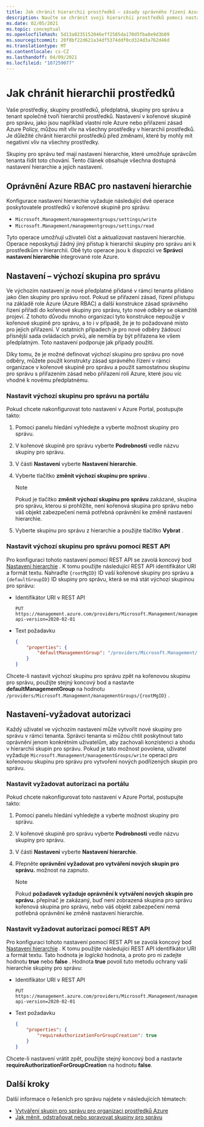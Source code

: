 ```yaml
---
title: Jak chránit hierarchii prostředků – zásady správného řízení Azure
description: Naučte se chránit svoji hierarchii prostředků pomocí nastavení hierarchie, která zahrnují nastavení výchozí skupiny pro správu.
ms.date: 02/05/2021
ms.topic: conceptual
ms.openlocfilehash: 5d13a0235152046eff2585da170d5fba0e9d3b09
ms.sourcegitcommit: 20f8bf22d621a34df5374ddf0cd324d3a762d46d
ms.translationtype: MT
ms.contentlocale: cs-CZ
ms.lasthandoff: 04/09/2021
ms.locfileid: "107259077"
---
```

# <a name="how-to-protect-your-resource-hierarchy"></a>Jak chránit hierarchii prostředků

Vaše prostředky, skupiny prostředků, předplatná, skupiny pro správu a tenant společně tvoří hierarchii prostředků. Nastavení v kořenové skupině pro správu, jako jsou například vlastní role Azure nebo přiřazení zásad Azure Policy, můžou mít vliv na všechny prostředky v hierarchii prostředků. Je důležité chránit hierarchii prostředků před změnami, které by mohly mít negativní vliv na všechny prostředky.

Skupiny pro správu teď mají nastavení hierarchie, které umožňuje správcům tenanta řídit toto chování. Tento článek obsahuje všechna dostupná nastavení hierarchie a jejich nastavení.

## <a name="azure-rbac-permissions-for-hierarchy-settings"></a>Oprávnění Azure RBAC pro nastavení hierarchie

Konfigurace nastavení hierarchie vyžaduje následující dvě operace poskytovatele prostředků v kořenové skupině pro správu:

- `Microsoft.Management/managementgroups/settings/write`
- `Microsoft.Management/managementgroups/settings/read`

Tyto operace umožňují uživateli číst a aktualizovat nastavení hierarchie. Operace neposkytují žádný jiný přístup k hierarchii skupiny pro správu ani k prostředkům v hierarchii. Obě tyto operace jsou k dispozici ve **Správci nastavení hierarchie** integrované role Azure.

## <a name="setting---default-management-group"></a>Nastavení – výchozí skupina pro správu

Ve výchozím nastavení je nové předplatné přidané v rámci tenanta přidáno jako člen skupiny pro správu root. Pokud se přiřazení zásad, řízení přístupu na základě role Azure (Azure RBAC) a další konstrukce zásad správného řízení přiřadí do kořenové skupiny pro správu, tyto nové odběry se okamžitě projeví. Z tohoto důvodu mnoho organizací tyto konstrukce nepoužije v kořenové skupině pro správu, a to i v případě, že je to požadované místo pro jejich přiřazení. V ostatních případech je pro nové odběry žádoucí přísnější sada ovládacích prvků, ale neměla by být přiřazena ke všem předplatným. Toto nastavení podporuje jak případy použití.

Díky tomu, že je možné definovat výchozí skupinu pro správu pro nové odběry, můžete použít konstrukty zásad správného řízení v rámci organizace v kořenové skupině pro správu a použít samostatnou skupinu pro správu s přiřazením zásad nebo přiřazení rolí Azure, které jsou víc vhodné k novému předplatnému.

### <a name="set-default-management-group-in-portal"></a>Nastavit výchozí skupinu pro správu na portálu

Pokud chcete nakonfigurovat toto nastavení v Azure Portal, postupujte takto:

1. Pomocí panelu hledání vyhledejte a vyberte možnost skupiny pro správu.

1. V kořenové skupině pro správu vyberte **Podrobnosti** vedle názvu skupiny pro správu.

1. V části **Nastavení** vyberte **Nastavení hierarchie**.

1. Vyberte tlačítko **změnit výchozí skupinu pro správu** .

   > [!NOTE]
   > Pokud je tlačítko **změnit výchozí skupinu pro správu** zakázané, skupina pro správu, kterou si prohlížíte, není kořenová skupina pro správu nebo váš objekt zabezpečení nemá potřebná oprávnění ke změně nastavení hierarchie.

1. Vyberte skupinu pro správu z hierarchie a použijte tlačítko **Vybrat** .

### <a name="set-default-management-group-with-rest-api"></a>Nastavit výchozí skupinu pro správu pomocí REST API

Pro konfiguraci tohoto nastavení pomocí REST API se zavolá koncový bod [Nastavení hierarchie](/rest/api/managementgroups/hierarchysettings) . K tomu použijte následující REST API identifikátor URI a formát textu. Nahraďte `{rootMgID}` ID vaší kořenové skupiny pro správu a `{defaultGroupID}` ID skupiny pro správu, která se má stát výchozí skupinou pro správu:

- Identifikátor URI v REST API

  ```http
  PUT https://management.azure.com/providers/Microsoft.Management/managementGroups/{rootMgID}/settings/default?api-version=2020-02-01
  ```

- Text požadavku

  ```json
  {
      "properties": {
          "defaultManagementGroup": "/providers/Microsoft.Management/managementGroups/{defaultGroupID}"
      }
  }
  ```

Chcete-li nastavit výchozí skupinu pro správu zpět na kořenovou skupinu pro správu, použijte stejný koncový bod a nastavte **defaultManagementGroup** na hodnotu `/providers/Microsoft.Management/managementGroups/{rootMgID}` .

## <a name="setting---require-authorization"></a>Nastavení-vyžadovat autorizaci

Každý uživatel ve výchozím nastavení může vytvořit nové skupiny pro správu v rámci tenanta. Správci tenanta si můžou chtít poskytnout tato oprávnění jenom konkrétním uživatelům, aby zachovali konzistenci a shodu v hierarchii skupin pro správu. Pokud je tato možnost povolena, uživatel vyžaduje `Microsoft.Management/managementGroups/write` operaci pro kořenovou skupinu pro správu pro vytvoření nových podřízených skupin pro správu.

### <a name="set-require-authorization-in-portal"></a>Nastavit vyžadovat autorizaci na portálu

Pokud chcete nakonfigurovat toto nastavení v Azure Portal, postupujte takto:

1. Pomocí panelu hledání vyhledejte a vyberte možnost skupiny pro správu.

1. V kořenové skupině pro správu vyberte **Podrobnosti** vedle názvu skupiny pro správu.

1. V části **Nastavení** vyberte **Nastavení hierarchie**.

1. Přepněte **oprávnění vyžadovat pro vytváření nových skupin pro správu.** možnost na zapnuto.

   > [!NOTE]
   > Pokud **požadavek vyžaduje oprávnění k vytváření nových skupin pro správu.** přepínač je zakázaný, buď není zobrazená skupina pro správu kořenová skupina pro správu, nebo váš objekt zabezpečení nemá potřebná oprávnění ke změně nastavení hierarchie.

### <a name="set-require-authorization-with-rest-api"></a>Nastavit vyžadovat autorizaci pomocí REST API

Pro konfiguraci tohoto nastavení pomocí REST API se zavolá koncový bod [Nastavení hierarchie](/rest/api/managementgroups/hierarchysettings) . K tomu použijte následující REST API identifikátor URI a formát textu. Tato hodnota je _logická_ hodnota, a proto pro ni zadejte hodnotu **true** nebo **false** . Hodnota **true** povolí tuto metodu ochrany vaší hierarchie skupiny pro správu:

- Identifikátor URI v REST API

  ```http
  PUT https://management.azure.com/providers/Microsoft.Management/managementGroups/{rootMgID}/settings/default?api-version=2020-02-01
  ```

- Text požadavku

  ```json
  {
      "properties": {
          "requireAuthorizationForGroupCreation": true
      }
  }
  ```

Chcete-li nastavení vrátit zpět, použijte stejný koncový bod a nastavte **requireAuthorizationForGroupCreation** na hodnotu **false**.

## <a name="next-steps"></a>Další kroky

Další informace o řešeních pro správu najdete v následujících tématech:

- [Vytváření skupin pro správu pro organizaci prostředků Azure](../create-management-group-portal.md)
- [Jak měnit, odstraňovat nebo spravovat skupiny pro správu](../manage.md)
